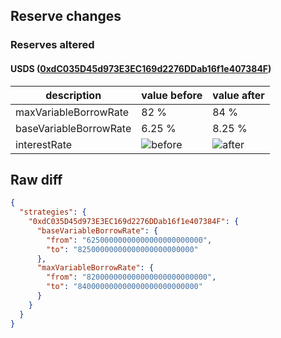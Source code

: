 ## Reserve changes

### Reserves altered

#### USDS ([0xdC035D45d973E3EC169d2276DDab16f1e407384F](https://etherscan.io/address/0xdC035D45d973E3EC169d2276DDab16f1e407384F))

| description | value before | value after |
| --- | --- | --- |
| maxVariableBorrowRate | 82 % | 84 % |
| baseVariableBorrowRate | 6.25 % | 8.25 % |
| interestRate | ![before](https://dash.onaave.com/api/static?variableRateSlope1=7500000000000000000000000&variableRateSlope2=750000000000000000000000000&optimalUsageRatio=920000000000000000000000000&baseVariableBorrowRate=62500000000000000000000000&maxVariableBorrowRate=820000000000000000000000000) | ![after](https://dash.onaave.com/api/static?variableRateSlope1=7500000000000000000000000&variableRateSlope2=750000000000000000000000000&optimalUsageRatio=920000000000000000000000000&baseVariableBorrowRate=82500000000000000000000000&maxVariableBorrowRate=840000000000000000000000000) |

## Raw diff

```json
{
  "strategies": {
    "0xdC035D45d973E3EC169d2276DDab16f1e407384F": {
      "baseVariableBorrowRate": {
        "from": "62500000000000000000000000",
        "to": "82500000000000000000000000"
      },
      "maxVariableBorrowRate": {
        "from": "820000000000000000000000000",
        "to": "840000000000000000000000000"
      }
    }
  }
}
```
